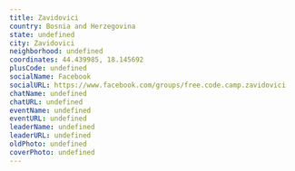 ```yaml
---
title: Zavidovici
country: Bosnia and Herzegovina
state: undefined
city: Zavidovici
neighborhood: undefined
coordinates: 44.439985, 18.145692
plusCode: undefined
socialName: Facebook
socialURL: https://www.facebook.com/groups/free.code.camp.zavidovici
chatName: undefined
chatURL: undefined
eventName: undefined
eventURL: undefined
leaderName: undefined
leaderURL: undefined
oldPhoto: undefined
coverPhoto: undefined
---
```

